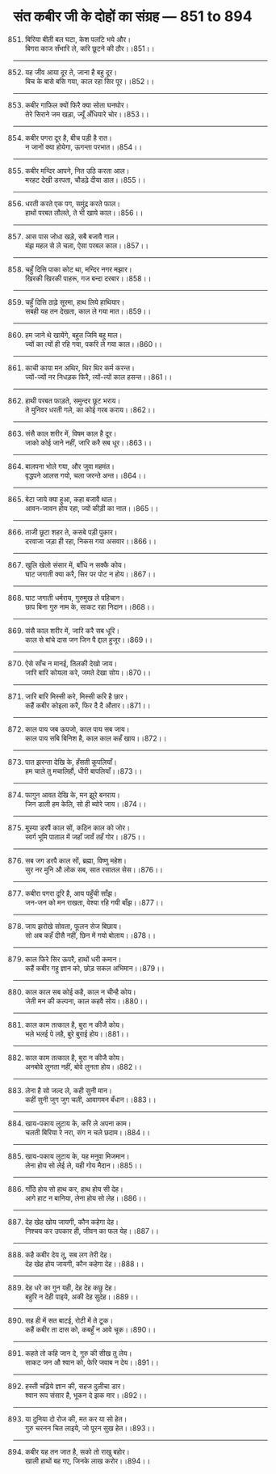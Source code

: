 # संत कबीर जी के दोहों का संग्रह — 851 to 894

851. बिरिया बीती बल घटा, केश पलटि भये और।\
     बिगरा काज सँभारि ले, करि छूटने की ठौर।।851।।

---

852. यह जीव आया दूर ते, जाना है बहु दूर।\
     बिच के बासे बसि गया, काल रहा सिर पूर।।852।।

---

853. कबीर गाफिल क्यों फिरै क्या सोता घनघोर।\
     तेरे सिराने जम खड़ा, ज्यूँ अँधियारे चोर।।853।।

---

854. कबीर पगरा दूर है, बीच पड़ी है रात।\
     न जानों क्या होयेगा, ऊगन्ता परभात।।854।।

---

855. कबीर मन्दिर आपने, नित उठि करता आल।\
     मरहट देखी डरपता, चौडढ़े दीया डाल।।855।।

---

856. धरती करते एक पग, समुंद्र करते फाल।\
     हाथों परबत लौलते, ते भी खाये काल।।856।।

---

857. आस पास जोधा खड़े, सबै बजावै गाल।\
     मंझ महल से ले चला, ऐसा परबल काल।।857।।

---

858. चहुँ दिसि पाका कोट था, मन्दिर नगर मझार।\
     खिरकी खिरकी पाहरू, गज बन्दा दरबार।।858।।

---

859. चहुँ दिसि ठाढ़े सूरमा, हाथ लिये हाथियार।\
     सबही यह तन देखता, काल ले गया मात।।859।।

---

860. हम जाने थे खायेंगे, बहुत जिमि बहु माल।\
     ज्यों का त्यों ही रहि गया, पकरि ले गया काल।।860।।

---

861. काची काया मन अथिर, थिर थिर कर्म करन्त।\
     ज्यों-ज्यों नर निधड़क फिरै, त्यों-त्यों काल हसन्त।।861।।

---

862. हाथी परबत फाड़ते, समुन्दर छूट भराय।\
     ते मुनिवर धरती गले, का कोई गरब कराय।।862।।

---

863. संसै काल शरीर में, विषम काल है दूर।\
     जाको कोई जाने नहीं, जारि करै सब धूर।।863।।

---

864. बालपना भोले गया, और जुवा महमंत।\
     वृद्धपने आलस गयो, चला जरन्ते अन्त।।864।।

---

865. बेटा जाये क्या हुआ, कहा बजावै थाल।\
     आवन-जावन होय रहा, ज्यों कीड़ी का नाल।।865।।

---

866. ताजी छूटा शहर ते, कसबे पड़ी पुकार।\
     दरवाजा जड़ा ही रहा, निकस गया असवार।।866।।

---

867. खुलि खेलो संसार में, बाँधि न सक्कै कोय।\
     घाट जगाती क्या करै, सिर पर पोट न होय।।867।।

---

868. घाट जगाती धर्मराय, गुरुमुख ले पहिचान।\
     छाप बिना गुरु नाम के, साकट रहा निदान।।868।।

---

869. संसै काल शरीर में, जारि करै सब धूरि।\
     काल से बांचे दास जन जिन पै द्दाल हुजूर।।869।।

---

870. ऐसे साँच न मानई, तिलकी देखो जाय।\
     जारि बारि कोयला करे, जमते देखा सोय।।870।।

---

871. जारि बारि मिस्सी करे, मिस्सी करि है छार।\
     कहैं कबीर कोइला करै, फिर दै दै औतार।।871।।

---

872. काल पाय जब ऊपजो, काल पाय सब जाय।\
     काल पाय सबि बिनिश है, काल काल कहँ खाय।।872।।

---

873. पात झरन्ता देखि के, हँसती कूपलियाँ।\
     हम चाले तु मचालिहौं, धीरी बापलियाँ।।873।।

---

874. फागुन आवत देखि के, मन झूरे बनराय।\
     जिन डाली हम केलि, सो ही ब्योरे जाय।।874।।

---

875. मूस्या डरपैं काल सों, कठिन काल को जोर।\
     स्वर्ग भूमि पाताल में जहाँ जावँ तहँ गोर।।875।।

---

876. सब जग डरपै काल सों, ब्रह्मा, विष्णु महेश।\
     सुर नर मुनि औ लोक सब, सात रसातल सेस।।876।।

---

877. कबीरा पगरा दूरि है, आय पहुँची साँझ।\
     जन-जन को मन राखता, वेश्या रहि गयी बाँझ।।877।।

---

878. जाय झरोखे सोवता, फूलन सेज बिछाय।\
     सो अब कहँ दीसै नहीं, छिन में गयो बोलाय।।878।।

---

879. काल फिरे सिर ऊपरै, हाथों धरी कमान।\
     कहैं कबीर गहु ज्ञान को, छोड़ सकल अभिमान।।879।।

---

880. काल काल सब कोई कहै, काल न चीन्है कोय।\
     जेती मन की कल्पना, काल कहवै सोय।।880।।

---

881. काल काम तत्काल है, बुरा न कीजै कोय।\
     भले भलई पे लहै, बुरे बुराई होय।।881।।

---

882. काल काम तत्काल है, बुरा न कीजै कोय।\
     अनबोवे लुनता नहीं, बोवे लुनता होय।।882।।

---

883. लेना है सो जल्द ले, कही सुनी मान।\
     कहीं सुनी जुग जुग चली, आवागमन बँधान।।883।।

---

884. खाय-पकाय लुटाय के, करि ले अपना काम।\
     चलती बिरिया रे नरा, संग न चले छदाम।।884।।

---

885. खाय-पकाय लुटाय के, यह मनुवा मिजमान।\
     लेना होय सो लेई ले, यही गोय मैदान।।885।।

---

886. गाँठि होय सो हाथ कर, हाथ होय सी देह।\
     आगे हाट न बानिया, लेना होय सो लेह।।886।।

---

887. देह खेह खोय जायगी, कौन कहेगा देह।\
     निश्चय कर उपकार ही, जीवन का फल येह।।887।।

---

888. कहै कबीर देय तू, सब लग तेरी देह।\
     देह खेह होय जायगी, कौन कहेगा देह।।888।।

---

889. देह धरे का गुन यही, देह देह कछु देह।\
     बहुरि न देही पाइये, अकी देह सुदेह।।889।।

---

890. सह ही में सत बाटई, रोटी में ते टूक।\
     कहैं कबीर ता दास को, कबहुँ न आवे चूक।।890।।

---

891. कहते तो कहि जान दे, गुरु की सीख तु लेय।\
     साकट जन औ श्वान को, फेरि जवाब न देय।।891।।

---

892. हस्ती चढ़िये ज्ञान की, सहज दुलीचा डार।\
     श्वान रूप संसार है, भूकन दे झक मार।।892।।

---

893. या दुनिया दो रोज की, मत कर या सो हेत।\
     गुरु चरनन चित लाइये, जो पूरन सुख हेत।।893।।

---

894. कबीर यह तन जात है, सको तो राखु बहोर।\
     खाली हाथों बह गए, जिनके लाख करोर।।894।।
